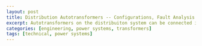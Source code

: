 ```yaml
---
layout: post
title: Distribution Autotransformers -- Configurations, Fault Analysis and Model Verification
excerpt: Autotransformers on the distribuiton system can be connected in multiple ways, each having its own impact on fault currents. 
categories: [engineering, power systems, transformers]
tags: [technical, power systems]
---
```


